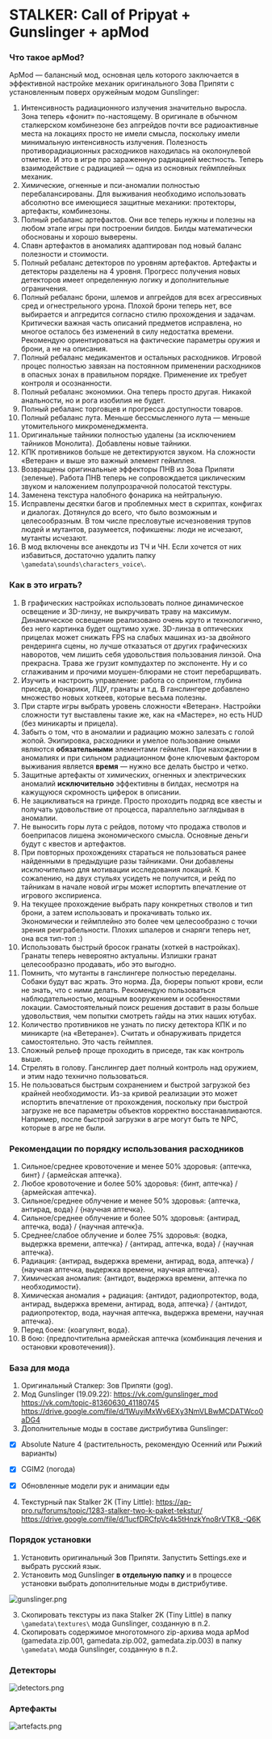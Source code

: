# STALKER: Call of Pripyat + Gunslinger + apMod

### Что такое apMod?

ApMod — балансный мод, основная цель которого заключается в эффективной настройке механик оригинального Зова Припяти с установленным поверх оружейным модом Gunslinger:
1. Интенсивность радиационного излучения значительно выросла. Зона теперь «фонит» по-настоящему. В оригинале в обычном сталкерском комбинезоне без апгрейдов почти все радиоактивные места на локациях просто не имели смысла, поскольку имели минимальную интенсивность излучения. Полезность противорадиационных расходников находилась на околонулевой отметке. И это в игре про зараженную радиацией местность. Теперь взаимодействие с радиацией — одна из основных геймплейных механик.
2. Химические, огненные и пси-аномалии полностью перебалансированы. Для выживания необходимо использовать абсолютно все имеющиеся защитные механики: протекторы, артефакты, комбинезоны.
3. Полный ребаланс артефактов. Они все теперь нужны и полезны на любом этапе игры при построении билдов. Билды математически обоснованы и хорошо выверены.
4. Спавн артефактов в аномалиях адаптирован под новый баланс полезности и стоимости.
5. Полный ребаланс детекторов по уровням артефактов. Артефакты и детекторы разделены на 4 уровня. Прогресс получения новых детекторов имеет определенную логику и дополнительные ограничения.
6. Полный ребаланс брони, шлемов и апгрейдов для всех агрессивных сред и огнестрельного урона. Плохой брони теперь нет, все выбирается и апгредится согласно стилю прохождения и задачам. Критически важная часть описаний предметов исправлена, но многое осталось без изменений в силу недостатка времени. Рекомендую ориентироваться на фактические параметры оружия и брони, а не на описания.
7. Полный ребаланс медикаментов и остальных расходников. Игровой процес полностью завязан на постоянном применении расходников в опасных зонах в правильном порядке. Применение их требует контроля и осознанности.
8. Полный ребаланс экономики. Она теперь просто другая. Никакой анальности, но и рога изобилия не будет.
9. Полный ребаланс торговцев и прогресса доступности товаров.
10. Полный ребаланс лута. Меньше бессмысленного лута — меньше утомительного микроменеджмента.
11. Оригинальные тайники полностью удалены (за исключением тайников Монолита). Добавлены новые тайники.
12. КПК противников больше не детектируются звуком. На сложности «Ветеран» и выше это важный элемент геймплея.
13. Возвращены оригинальные эффекторы ПНВ из Зова Припяти (зеленые). Работа ПНВ теперь не сопровождается циклическим звуком и наложением полупрозрачной полосатой текстуры.
14. Заменена текстура налобного фонарика на нейтральную.
15. Исправлены десятки багов и проблемных мест в скриптах, конфигах и диалогах. Дотянулся до всего, что было возможным и целесообразным. В том числе пресловутые исчезновения трупов людей и мутантов, разумеется, пофикшены: люди не исчезают, мутанты исчезают.
16. В мод включены все анекдоты из ТЧ и ЧН. Если хочется от них избавиться, достаточно удалить папку `\gamedata\sounds\characters_voice\`.

### Как в это играть?
1. В графических настройках использовать полное динамическое освещение и 3D-линзу, не выкручивать траву на максимум. Динамическое освещение реализовано очень круто и технологично, без него картинка будет ощутимо хуже. 3D-линза в оптических прицелах может снижать FPS на слабых машинах из-за двойного рендеринга сцены, но лучше отказаться от других графическизх наворотов, чем лишить себя удовольствия пользования линзой. Она прекрасна. Трава же грузит компудахтер по экспоненте. Ну и со сглаживаним и прочими моушен-блюрами не стоит перебарщивать.
2. Изучить и настроить управление: работа со спринтом, глубина приседа, фонарики, ЛЦУ, гранаты и т.д. В ганслингере добавлено множество новых хоткеев, которые весьма полезны.
3. При старте игры выбрать уровень сложности «Ветеран». Настройки сложности тут выставлены такие же, как на «Мастере», но есть HUD (без миникарты и прицела).
4. Забыть о том, что в аномалии и радиацию можно залезать с голой жопой. Экипировка, расходники и умелое пользование оными являются **обязательными** элементами геймлея. При нахождении в аномалиях и при сильном радиационном фоне ключевым фактором выживания является **время** — нужно все делать быстро и четко.
5. Защитные артефакты от химических, огненных и электрических аномалий **исключительно** эффективны в билдах, несмотря на кажущуюся скромность циферок в описании.
6. Не зацикливаться на гринде. Просто проходить подряд все квесты и получать удовольствие от процесса, параллельно заглядывая в аномалии.
7. Не выносить горы лута с рейдов, потому что продажа стволов и боеприпасов лишена экономического смысла. Основные деньги будут с квестов и артефактов.
8. При повторных прохождениях стараться не пользоваться ранее найденными в предыдущие разы тайниками. Они добавлены исключительно для мотивации исследования локаций. К сожалению, на двух стульях усидеть не получится, и рейд по тайникам в начале новой игры может испортить впечатление от игрового экспириенса.
9. На текущее прохождение выбрать пару конкретных стволов и тип брони, а затем использовать и прокачивать только их. Экономически и геймплейно это более чем целесообразно с точки зрения реиграбельности. Плохих шпалеров и снаряги теперь нет, она вся тип-топ :)
10. Использовать быстрый бросок гранаты (хоткей в настройках). Гранаты теперь невероятно актуальны. Излишки гранат целесообразно продавать, ибо это выгодно.
11. Помнить, что мутанты в ганслингере полностью переделаны. Собаки будут вас жрать. Это норма. Да, бюреры попьют крови, если не знать, что с ними делать. Рекомендую пользоваться наблюдательностью, мощным вооружением и особенностями локации. Самостоятельный поиск решения доставит в разы больше удовольствия, чем попытки смотреть гайды на этих наших ютубах.
12. Количество противников не узнать по писку детектора КПК и по миникарте (на «Ветеране»). Считать и обнаруживать придется самостоятельно. Это часть геймплея.
13. Сложный рельеф проще проходить в приседе, так как контроль выше.
14. Стрелять в голову. Ганслингер дает полный контроль над оружием, и этим надо технично пользоваться.
15. Не пользоваться быстрым сохранением и быстрой загрузкой без крайней необходимости. Из-за кривой реализации это может испортить впечатление от прохождения, поскольку при быстрой загрузке не все параметры объектов корректно восстанавливаются. Например, после быстрой загрузки в агре могут быть те NPC, которые в агре не были.

### Рекомендации по порядку использования расходников
1. Сильное/среднее кровоточение и менее 50% здоровья: {аптечка, бинт} / {армейская аптечка}.
2. Любое кровоточение и более 50% здоровья: {бинт, аптечка} / {армейская аптечка}.
3. Сильное/среднее облучение и менее 50% здоровья: {аптечка, антирад, вода} / {научная аптечка}.
4. Сильное/среднее облучение и более 50% здоровья: {антирад, аптечка, вода} / {научная аптечк}а.
5. Среднее/слабое облучение и более 75% здоровья: {водка, выдержка времени, аптечка} / {антирад, аптечка, вода} / {научная аптечка}.
6. Радиация: {антирад, выдержка времени, антирад, вода, аптечка} / {научная аптечка, выдержка времени, научная аптечка}.
7. Химическая аномалия: {антидот, выдержка времени, аптечка по необходимости}.
8. Химическая аномалия + радиация: {антидот, радиопротектор, вода, антирад, выдержка времени, антирад, вода, аптечка} / {антидот, радиопротектор, вода, научная аптечка, выдержка времени, научная аптечка}.
9. Перед боем: {коагулянт, вода}.
10. В бою: {предпочтительна армейская аптечка (комбинация лечения и остановки кровотечения)}.

### База для мода
1. Оригинальный Сталкер: Зов Припяти (gog).
2. Мод Gunslinger (19.09.22):
https://vk.com/gunslinger_mod
https://vk.com/topic-81360630_41180745
https://drive.google.com/file/d/1WuyiMxWv6EXy3NmVLBwMCDATWco0aDG4
3. Дополнительные моды в составе дистрибутива Gunslinger:
- [x] Absolute Nature 4 (растительность, рекомендую Осенний или Рыжий варианты)
- [x] CGIM2 (погода)
- [x] Обновленные модели рук и анимации еды


4. Текстурный пак Stalker 2K (Tiny Little):
https://ap-pro.ru/forums/topic/1283-stalker-two-k-paket-tekstur/
https://drive.google.com/file/d/1ucfDRCfpVc4k5tHnzkYno8rVTK8_-Q6K

### Порядок установки
1. Установить оригинальный Зов Припяти. Запустить Settings.exe и выбрать русский язык.
2. Установить мод Gunslinger **в отдельную папку** и в процессе установки выбрать дополнительные моды в дистрибутиве.

![gunslinger.png](/readme/gunslinger.png)

3. Скопировать текстуры из пака Stalker 2K (Tiny Little) в папку `\gamedata\textures\` мода Gunslinger, созданную в п.2.
4. Скопировать содержимое многотомного zip-архива мода apMod (gamedata.zip.001, gamedata.zip.002, gamedata.zip.003) в папку `\gamedata\` мода Gunslinger, созданную в п.2.

### Детекторы
![detectors.png](/readme/detectors.png)

### Артефакты
![artefacts.png](/readme/artefacts.png)
